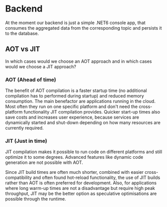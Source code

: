 # Backend

At the moment our backend is just a simple .NET6 console app, that consumes the aggregated data from the corresponding topic and persists it to the database.

## AOT vs JIT

In which cases would we choose an AOT approach and in which cases would we choose a JIT approach?

### AOT (Ahead of time)

The benefit of AOT compilation is a faster startup time (no additional compilation has to performed during startup) and reduced memory consumption.
The main benefactor are applications running in the cloud. Most often they run on one specific platform and don't need the cross-platform functionality JIT compilation provides.
Quicker start-up times also save costs and increases user experience, because services are dynamically started and shut-down depending on how many resources are currently required.

### JIT (Just in time)

JIT compilation makes it possible to run code on different platforms and still optimize it to some degrees. Advanced features like dynamic code generation are not possible with AOT.

Since JIT build times are often much shorter, combined with easier cross-compatibility and often found hot-reload functionality, the use of JIT builds rather than AOT is often preferred for development. Also, for  applications where long warm-up times are not a disadvantage but require high peak throughput, JIT may be the better option as speculative optimisations are possible through the runtime. 
